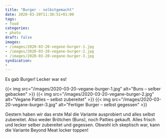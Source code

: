 ```yaml
---
title: "Burger - selbstgemacht"
date: 2020-03-20T11:30:51+01:00
tags:
- food
categories:
- photo
draft: false
images:
- /images/2020-03-20-vegane-burger-1.jpg
- /images/2020-03-20-vegane-burger-2.jpg
- /images/2020-03-20-vegane-burger-3.jpg
syndication:
-
---
```

Es gab Burger! Lecker war es!

{{< img src="/images/2020-03-20-vegane-burger-1.jpg" alt="Buns – selber gebacken" >}}
{{< img src="/images/2020-03-20-vegane-burger-2.jpg" alt="Vegane Patties –  selbst zubereitet" >}}
{{< img src="/images/2020-03-20-vegane-burger-3.jpg" alt="Fertiger Burger – selbst gegessen" >}}

Gestern haben wir das erste Mal die Variante ausprobiert und alles selbst zubereitet. Also weder Brötchen (Buns), noch Patties gekauft. Alles frisch und lecker selber zubereitet und gegessen. Obwohl ich skeptisch war, kann die Variante Beyond Meat locker toppen!

<!--more-->
